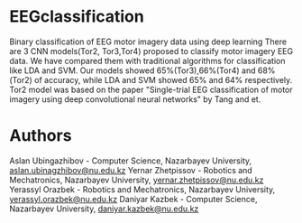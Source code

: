 # EEGclassification
Binary classification of EEG motor imagery data using deep learning 
There are 3 CNN models(Tor2, Tor3,Tor4) proposed to classify motor imagery EEG data. We have compared them with traditional algorithms
for classification like LDA and SVM. Our models showed 65%(Tor3),66%(Tor4) and 68%(Tor2) of accuracy, while LDA and SVM showed 65% and 64% respectively. Tor2 model was based on the paper "Single-trial EEG classification of motor imagery using deep convolutional neural networks" by Tang and et.
# Authors
Aslan Ubingazhibov - Computer Science, Nazarbayev University, aslan.ubinagzhibov@nu.edu.kz 
Yernar Zhetpissov - Robotics and Mechatronics, Nazarbayev University, yernar.zhetpissov@nu.edu.kz
Yerassyl Orazbek - Robotics and Mechatronics, Nazarbayev University, yerassyl.orazbek@nu.edu.kz
Daniyar Kazbek - Computer Science, Nazarbayev University, daniyar.kazbek@nu.edu.kz
